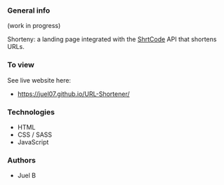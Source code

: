 ### General info 

(work in progress)

Shorteny: a landing page integrated with the [ShrtCode](https://app.shrtco.de/docs) API that shortens URLs.

### To view
See live website here: 
- https://juel07.github.io/URL-Shortener/

### Technologies
- HTML
- CSS / SASS
- JavaScript

### Authors
- Juel B


